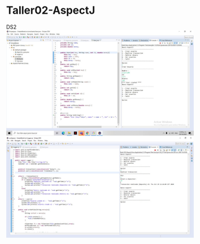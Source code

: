 # Taller02-AspectJ
DS2
![Iogger ejemplo](https://github.com/jobyfarra/Taller02-AspectJ/blob/main/Captura_LoggerEjemplo.png)	
![Iogger implementado](https://github.com/jobyfarra/Taller02-AspectJ/blob/main/Captura_LoggerImplementado.png	)
